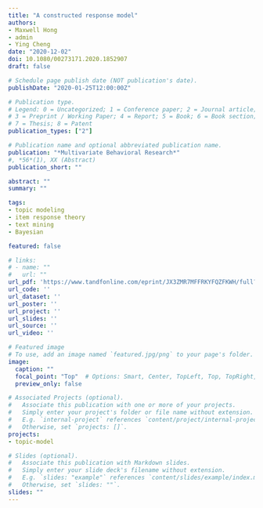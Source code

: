 ```yaml
---
title: "A constructed response model"
authors:
- Maxwell Hong
- admin
- Ying Cheng
date: "2020-12-02"
doi: 10.1080/00273171.2020.1852907
draft: false

# Schedule page publish date (NOT publication's date).
publishDate: "2020-01-25T12:00:00Z"

# Publication type.
# Legend: 0 = Uncategorized; 1 = Conference paper; 2 = Journal article;
# 3 = Preprint / Working Paper; 4 = Report; 5 = Book; 6 = Book section;
# 7 = Thesis; 8 = Patent
publication_types: ["2"]

# Publication name and optional abbreviated publication name.
publication: "*Multivariate Behavioral Research*"
#, *56*(1), XX (Abstract)
publication_short: ""

abstract: ""
summary: ""

tags:
- topic modeling
- item response theory
- text mining
- Bayesian

featured: false

# links:
# - name: ""
#   url: ""
url_pdf: 'https://www.tandfonline.com/eprint/JX3ZMR7MFFRKYFQZFKWH/full?target=10.1080/00273171.2020.1852907'
url_code: ''
url_dataset: ''
url_poster: ''
url_project: ''
url_slides: ''
url_source: ''
url_video: ''

# Featured image
# To use, add an image named `featured.jpg/png` to your page's folder. 
image:
  caption: ""
  focal_point: "Top"  # Options: Smart, Center, TopLeft, Top, TopRight, Left, Right, BottomLeft, Bottom, BottomRight
  preview_only: false

# Associated Projects (optional).
#   Associate this publication with one or more of your projects.
#   Simply enter your project's folder or file name without extension.
#   E.g. `internal-project` references `content/project/internal-project/index.md`.
#   Otherwise, set `projects: []`.
projects:
- topic-model

# Slides (optional).
#   Associate this publication with Markdown slides.
#   Simply enter your slide deck's filename without extension.
#   E.g. `slides: "example"` references `content/slides/example/index.md`.
#   Otherwise, set `slides: ""`.
slides: ""
---
```

